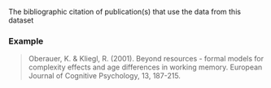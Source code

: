 The bibliographic citation of publication(s) that use the data from this dataset

### Example

> Oberauer, K. & Kliegl, R. (2001). Beyond resources - formal models for complexity effects and age differences in working memory. European Journal of Cognitive Psychology, 13, 187-215.
